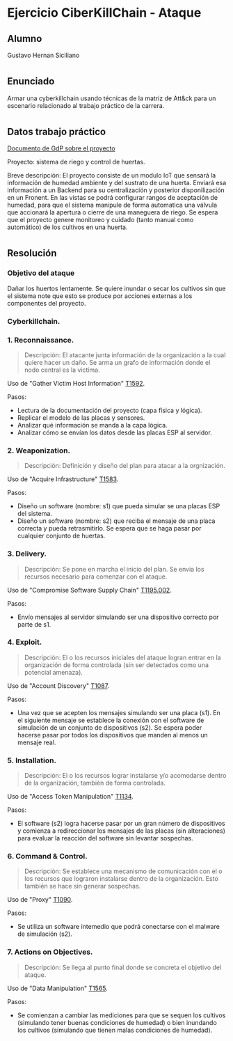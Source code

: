 # Ejercicio CiberKillChain - Ataque

## Alumno

Gustavo Hernan Siciliano
#
## Enunciado

Armar una cyberkillchain usando técnicas de la matriz de Att&ck para un escenario relacionado al trabajo práctico de la carrera.
#
## Datos trabajo práctico

[Documento de GdP sobre el proyecto](https://github.com/gussiciliano/Plantilla-planificacion/blob/master/charter.pdf)

Proyecto: sistema de riego y control de huertas.

Breve descripción:
El proyecto consiste de un modulo IoT que sensará la información de humedad ambiente y del sustrato de una huerta. Enviará esa información a un Backend para su centralización y posterior disponilización en un Fronent. En las vistas se podrá configurar rangos de aceptación de humedad, para que el sistema manipule de forma automatica una válvula que accionará la apertura o cierre de una maneguera de riego. Se espera que el proyecto genere monitoreo y cuidado (tanto manual como automático) de los cultivos en una huerta.
#
## Resolución

### Objetivo del ataque

Dañar los huertos lentamente. Se quiere inundar o secar los cultivos sin que el sistema note que esto se produce por acciones externas a los componentes del proyecto.
  
### Cyberkillchain.

### 1. Reconnaissance.
> Descripción: El atacante junta información de la organización a la cual quiere hacer un daño. Se arma un grafo de información donde el nodo central es la victima.

Uso de "Gather Victim Host Information" [T1592](https://attack.mitre.org/techniques/T1592).

Pasos:
  - Lectura de la documentación del proyecto (capa física y lógica).
  - Replicar el modelo de las placas y sensores.
  - Analizar qué información se manda a la capa lógica.
  - Analizar cómo se envían los datos desde las placas ESP al servidor.

### 2. Weaponization.
> Descripción: Definición y diseño del plan para atacar a la orgnización.

Uso de "Acquire Infrastructure" [T1583](https://attack.mitre.org/techniques/T1583/).

Pasos:
  - Diseño un software (nombre: s1) que pueda simular se una placas ESP del sistema.
  - Diseño un software (nombre: s2) que reciba el mensaje de una placa correcta y pueda retrasmitirlo. Se espera que se haga pasar por cualquier conjunto de huertas.
  
### 3. Delivery.
> Descripción: Se pone en marcha el inicio del plan. Se envia los recursos necesario para comenzar con el ataque.

Uso de "Compromise Software Supply Chain" [T1195.002](https://attack.mitre.org/techniques/T1195/002/).

Pasos:
  - Envío mensajes al servidor simulando ser una dispositivo correcto por parte de s1.
  
### 4. Exploit.
> Descripción: El o los recursos iniciales del ataque logran entrar en la organización de forma controlada (sin ser detectados como una potencial amenaza).

Uso de "Account Discovery" [T1087](https://attack.mitre.org/techniques/T1087/).

Pasos:
  - Una vez que se acepten los mensajes simulando ser una placa (s1). En el siguiente mensaje se establece la conexión con el software de simulación de un conjunto de dispositivos (s2). Se espera poder hacerse pasar por todos los dispositivos que manden al menos un mensaje real.
  
### 5. Installation.
> Descripción: El o los recursos lograr instalarse y/o acomodarse dentro de la organización, también de forma controlada.

Uso de "Access Token Manipulation" [T1134](https://attack.mitre.org/techniques/T1134/).

Pasos:
  - El software (s2) logra hacerse pasar por un gran número de dispositivos y comienza a redireccionar los mensajes de las placas (sin alteraciones) para evaluar la reacción del software sin levantar sospechas.

### 6. Command & Control.
> Descripción: Se establece una mecanismo de comunicación con el o los recursos que lograron instalarse dentro de la organización. Esto también se hace sin generar sospechas.

Uso de "Proxy" [T1090](https://attack.mitre.org/techniques/T1090/).

Pasos:
  - Se utiliza un software intemedio que podrá conectarse con el malware de simulación (s2).
  
### 7. Actions on Objectives.
> Descripción: Se llega al punto final donde se concreta el objetivo del ataque.

Uso de "Data Manipulation" [T1565](https://attack.mitre.org/techniques/T1565/).

Pasos:
  - Se comienzan a cambiar las mediciones para que se sequen los cultivos (simulando tener buenas condiciones de humedad) o bien inundando los cultivos (simulando que tienen malas condiciones de humedad).
